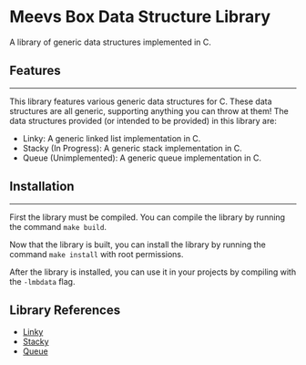 # Meevs Box Data Structure Library
A library of generic data structures implemented in C.

## Features
---

This library features various generic data structures for C.
These data structures are all generic, supporting anything you can throw at them!
The data structures provided (or intended to be provided) in this library are:

- Linky: A generic linked list implementation in C.
- Stacky (In Progress): A generic stack implementation in C.
- Queue (Unimplemented): A generic queue implementation in C.

## Installation
---

First the library must be compiled.
You can compile the library by running the command `make build`.

Now that the library is built, you can install the library by running the command `make install` with root permissions.

After the library is installed, you can use it in your projects by compiling with the `-lmbdata` flag.

## Library References
- [Linky](Linky.md)
- [Stacky](Stacky.md)
- [Queue](Queue.md)



